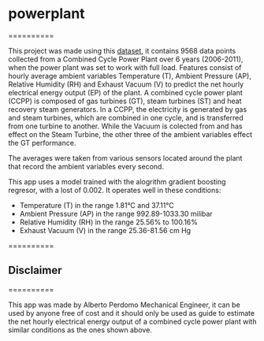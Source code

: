 # powerplant
==========

This project was made using this <a href="https://www.kaggle.com/gova26/airpressure">dataset</a>, it contains 9568 data points collected from a Combined Cycle Power Plant over 6 years (2006-2011), when the power plant was set to work with full load. Features consist of hourly average ambient variables Temperature (T), Ambient Pressure (AP), Relative Humidity (RH) and Exhaust Vacuum (V) to predict the net hourly electrical energy output (EP) of the plant. A combined cycle power plant (CCPP) is composed of gas turbines (GT), steam turbines (ST) and heat recovery steam generators. In a CCPP, the electricity is generated by gas and steam turbines, which are combined in one cycle, and is transferred from one turbine to another. While the Vacuum is colected from and has effect on the Steam Turbine, the other three of the ambient variables effect the GT performance.

The averages were taken from various sensors located around the plant that record the ambient variables every second.

This app uses a model trained with the alogrithm gradient boosting regresor, with a lost of 0.002. It operates well in these conditions:

* Temperature (T) in the range 1.81°C and 37.11°C
* Ambient Pressure (AP) in the range 992.89-1033.30 milibar
* Relative Humidity (RH) in the range 25.56% to 100.16%
* Exhaust Vacuum (V) in the range 25.36-81.56 cm Hg

==========
## Disclaimer
==========

This app was made by Alberto Perdomo Mechanical Engineer, it can be used by anyone free of cost and it should only be used as guide to estimate the net hourly electrical energy output of a combined cycle power plant with similar conditions as the ones shown above.